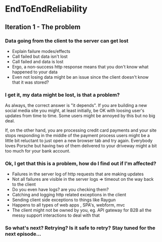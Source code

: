 # EndToEndReliability


## Iteration 1 - The problem


### Data going from the client to the server can get lost
  
* Explain failure modes/effects
* Call failed but data isn't lost
* Call failed and data is lost
* Ergo, a non-success http response means that you don't know what happened to your data
* Even not losing data might be an issue since the client doesn't know that it was stored?


### I get it, my data might be lost, is that a problem?

As always, the correct answer is "it depends". If you are building a new social media site you might, at least initially, be OK with loosing user's updates from time to time. Some users might be annoyed by this but no big deal.

If, on the other hand, you are processing credit card payments and your site stops responding in the middle of the payment process users might be a little bit reluctant to just open a new browser tab and try again. Everybody loves Porsche but having two of them delivered to your driveway might a bit too much for your bank account.

   
### Ok, I get that this is a problem, how do I find out if I'm affected?
  
* Failures in the server log of http requests that are making updates 
* Not all failures are visible in the server logs => timeout on the way back to the client
* Do you even have logs? are you checking them?
* Catching and logging http related exceptions in the client
* Sending client side exceptions to things like Raygun
* Happens to all types of web apps , SPA's, webform, mvc
* The client might not be owned by you, eg. API gateway for B2B
all the messy support interactions to deal with that

### So what's next? Retrying? Is it safe to retry? Stay tuned for the next episode...
